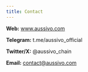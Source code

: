 ```yaml
---
title: Contact
---
```


**Web:** www.aussivo.com

**Telegram:** t.me/aussivo_official

**Twitter/X:** @aussivo_chain

**Email:** contact@aussivo.com
